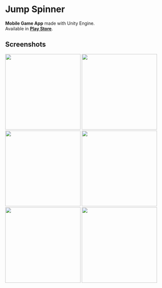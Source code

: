 # Jump Spinner
**Mobile Game App** made with Unity Engine.\
Available in **[Play Store](https://play.google.com/store/apps/details?id=com.Misour.JumpSpinner)**.

## Screenshots
<img src="https://user-images.githubusercontent.com/96650515/190094926-f420cf0c-96ec-4806-be16-028bd37ec414.png" width="240"> <img src="https://user-images.githubusercontent.com/96650515/190094984-79fe04bc-971f-4aa5-8e5b-29e9644ba112.png" width="240"> <img src="https://user-images.githubusercontent.com/96650515/190094330-a4544731-0834-45b2-b501-b32710e0da88.png" width="240"> <img src="https://user-images.githubusercontent.com/96650515/190094630-1f9c9b98-1f54-40c0-b31f-d5d1f3037d89.png" width="240"> <img src="https://user-images.githubusercontent.com/96650515/190094799-f76afe96-4315-4478-ac87-b13b12adc6e1.png" width="240"> <img src="https://user-images.githubusercontent.com/96650515/190094736-216c41fc-672e-440c-ae69-faa65a94a1ac.png" width="240">
